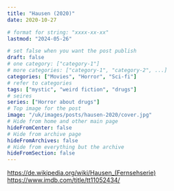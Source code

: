 ```yaml
---
title: "Hausen (2020)"
date: 2020-10-27

# format for string: "xxxx-xx-xx"
lastmod: "2024-05-26"

# set false when you want the post publish
draft: false
# one category: ["category-1"]
# more categories: ["category-1", "category-2", ...]
categories: ["Movies", "Horror", "Sci-fi"]
# refer to categories
tags: ["mystic", "weird fiction", "drugs"]
# seires
series: ["Horror about drugs"]
# Top image for the post
image: "/uk/images/posts/hausen-2020/cover.jpg"
# Hide from home and other main page
hideFromCenter: false
# Hide from archive page
hideFromArchives: false
# Hide from everything but the archive
hideFromSection: false
---
```

https://de.wikipedia.org/wiki/Hausen_(Fernsehserie)
https://www.imdb.com/title/tt11052434/
<!--more-->